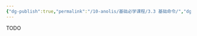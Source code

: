 ```yaml
---
{"dg-publish":true,"permalink":"/10-anolis/基础必学课程/3.3 基础命令/","dgPassFrontmatter":true}
---
```


TODO